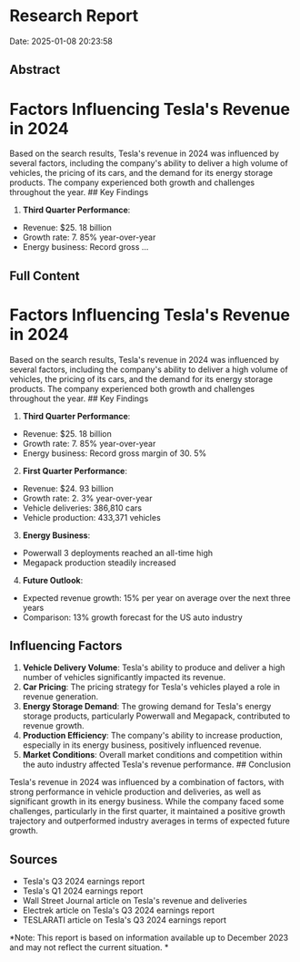 # Research Report

Date: 2025-01-08 20:23:58

## Abstract

# Factors Influencing Tesla's Revenue in 2024

Based on the search results, Tesla's revenue in 2024 was influenced by several factors, including the company's ability to deliver a high volume of vehicles, the pricing of its cars, and the demand for its energy storage products. The company experienced both growth and challenges throughout the year. ## Key Findings

1. **Third Quarter Performance**:
 - Revenue: $25. 18 billion
 - Growth rate: 7. 85% year-over-year
 - Energy business: Record gross ...

## Full Content

# Factors Influencing Tesla's Revenue in 2024

Based on the search results, Tesla's revenue in 2024 was influenced by several factors, including the company's ability to deliver a high volume of vehicles, the pricing of its cars, and the demand for its energy storage products. The company experienced both growth and challenges throughout the year. ## Key Findings

1. **Third Quarter Performance**:
 - Revenue: $25. 18 billion
 - Growth rate: 7. 85% year-over-year
 - Energy business: Record gross margin of 30. 5%

2. **First Quarter Performance**:
 - Revenue: $24. 93 billion
 - Growth rate: 2. 3% year-over-year
 - Vehicle deliveries: 386,810 cars
 - Vehicle production: 433,371 vehicles

3. **Energy Business**:
 - Powerwall 3 deployments reached an all-time high
 - Megapack production steadily increased

4. **Future Outlook**:
 - Expected revenue growth: 15% per year on average over the next three years
 - Comparison: 13% growth forecast for the US auto industry

## Influencing Factors

1. **Vehicle Delivery Volume**: Tesla's ability to produce and deliver a high number of vehicles significantly impacted its revenue. 
2. **Car Pricing**: The pricing strategy for Tesla's vehicles played a role in revenue generation. 
3. **Energy Storage Demand**: The growing demand for Tesla's energy storage products, particularly Powerwall and Megapack, contributed to revenue growth. 
4.  **Production Efficiency**: The company's ability to increase production, especially in its energy business, positively influenced revenue. 
5.  **Market Conditions**: Overall market conditions and competition within the auto industry affected Tesla's revenue performance. ## Conclusion

Tesla's revenue in 2024 was influenced by a combination of factors, with strong performance in vehicle production and deliveries, as well as significant growth in its energy business. While the company faced some challenges, particularly in the first quarter, it maintained a positive growth trajectory and outperformed industry averages in terms of expected future growth. 
## Sources

- Tesla's Q3 2024 earnings report
- Tesla's Q1 2024 earnings report
- Wall Street Journal article on Tesla's revenue and deliveries
- Electrek article on Tesla's Q3 2024 earnings report
- TESLARATI article on Tesla's Q3 2024 earnings report

*Note: This report is based on information available up to December 2023 and may not reflect the current situation. *